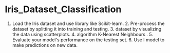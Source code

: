 # Iris_Dataset_Classification
1. Load the Iris dataset and use library like Scikit-learn.  2. Pre-process the dataset by splitting it into training and testing.  3. dataset by visualizing the data using scatterplots.  4. algorithm K-Nearest Neighbours .  5. Evaluate your model's performance on the testing set.  6. Use I model to make predictions on new data.
